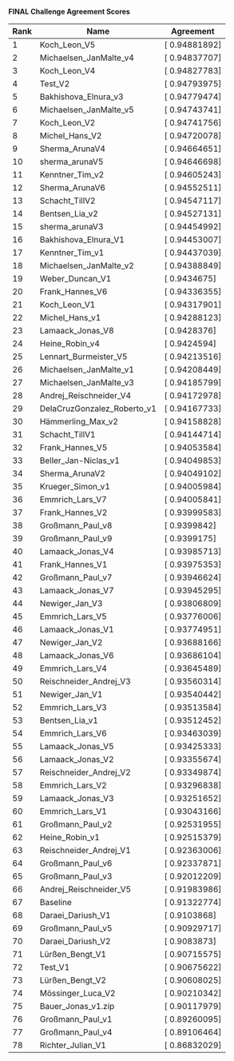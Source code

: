 **FINAL Challenge Agreement Scores**



|Rank|Name|Agreement|
|----|-----|---|
|1|Koch_Leon_V5|[ 0.94881892]|
|2|Michaelsen_JanMalte_v4|[ 0.94837707]|
|3|Koch_Leon_V4|[ 0.94827783]|
|4|Test_V2|[ 0.94793975]|
|5|Bakhishova_Elnura_v3|[ 0.94779474]|
|6|Michaelsen_JanMalte_v5|[ 0.94743741]|
|7|Koch_Leon_V2|[ 0.94741756]|
|8|Michel_Hans_V2|[ 0.94720078]|
|9|Sherma_ArunaV4|[ 0.94664651]|
|10|sherma_arunaV5|[ 0.94646698]|
|11|Kenntner_Tim_v2|[ 0.94605243]|
|12|Sherma_ArunaV6|[ 0.94552511]|
|13|Schacht_TillV2|[ 0.94547117]|
|14|Bentsen_Lia_v2|[ 0.94527131]|
|15|sherma_arunaV3|[ 0.94454992]|
|16|Bakhishova_Elnura_V1|[ 0.94453007]|
|17|Kenntner_Tim_v1|[ 0.94437039]|
|18|Michaelsen_JanMalte_v2|[ 0.94388849]|
|19|Weber_Duncan_V1|[ 0.9434675]|
|20|Frank_Hannes_V6|[ 0.94336355]|
|21|Koch_Leon_V1|[ 0.94317901]|
|22|Michel_Hans_v1|[ 0.94288123]|
|23|Lamaack_Jonas_V8|[ 0.9428376]|
|24|Heine_Robin_v4|[ 0.9424594]|
|25|Lennart_Burmeister_V5|[ 0.94213516]|
|26|Michaelsen_JanMalte_v1|[ 0.94208449]|
|27|Michaelsen_JanMalte_v3|[ 0.94185799]|
|28|Andrej_Reischneider_V4|[ 0.94172978]|
|29|DelaCruzGonzalez_Roberto_v1|[ 0.94167733]|
|30|Hämmerling_Max_v2|[ 0.94158828]|
|31|Schacht_TillV1|[ 0.94144714]|
|32|Frank_Hannes_V5|[ 0.94053584]|
|33|Beller_Jan-Niclas_v1|[ 0.94049853]|
|34|Sherma_ArunaV2|[ 0.94049102]|
|35|Krueger_Simon_v1|[ 0.94005984]|
|36|Emmrich_Lars_V7|[ 0.94005841]|
|37|Frank_Hannes_V2|[ 0.93999583]|
|38|Großmann_Paul_v8|[ 0.9399842]|
|39|Großmann_Paul_v9|[ 0.9399175]|
|40|Lamaack_Jonas_V4|[ 0.93985713]|
|41|Frank_Hannes_V1|[ 0.93975353]|
|42|Großmann_Paul_v7|[ 0.93946624]|
|43|Lamaack_Jonas_V7|[ 0.93945295]|
|44|Newiger_Jan_V3|[ 0.93806809]|
|45|Emmrich_Lars_V5|[ 0.93776006]|
|46|Lamaack_Jonas_V1|[ 0.93774951]|
|47|Newiger_Jan_V2|[ 0.93688166]|
|48|Lamaack_Jonas_V6|[ 0.93686104]|
|49|Emmrich_Lars_V4|[ 0.93645489]|
|50|Reischneider_Andrej_V3|[ 0.93560314]|
|51|Newiger_Jan_V1|[ 0.93540442]|
|52|Emmrich_Lars_V3|[ 0.93513584]|
|53|Bentsen_Lia_v1|[ 0.93512452]|
|54|Emmrich_Lars_V6|[ 0.93463039]|
|55|Lamaack_Jonas_V5|[ 0.93425333]|
|56|Lamaack_Jonas_V2|[ 0.93355674]|
|57|Reischneider_Andrej_V2|[ 0.93349874]|
|58|Emmrich_Lars_V2|[ 0.93296838]|
|59|Lamaack_Jonas_V3|[ 0.93251652]|
|60|Emmrich_Lars_V1|[ 0.93043166]|
|61|Großmann_Paul_v2|[ 0.92531955]|
|62|Heine_Robin_v1|[ 0.92515379]|
|63|Reischneider_Andrej_V1|[ 0.92363006]|
|64|Großmann_Paul_v6|[ 0.92337871]|
|65|Großmann_Paul_v3|[ 0.92012209]|
|66|Andrej_Reischneider_V5|[ 0.91983986]|
|67|Baseline|[ 0.91322774]|
|68|Daraei_Dariush_V1|[ 0.9103868]|
|69|Großmann_Paul_v5|[ 0.90929717]|
|70|Daraei_Dariush_V2|[ 0.9083873]|
|71|Lürßen_Bengt_V1|[ 0.90715575]|
|72|Test_V1|[ 0.90675622]|
|73|Lürßen_Bengt_V2|[ 0.90608025]|
|74|Mössinger_Luca_V2|[ 0.90210342]|
|75|Bauer_Jonas_v1.zip|[ 0.90117979]|
|76|Großmann_Paul_v1|[ 0.89260095]|
|77|Großmann_Paul_v4|[ 0.89106464]|
|78|Richter_Julian_V1|[ 0.86832029]|
